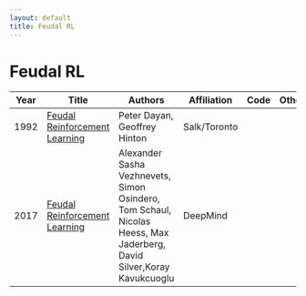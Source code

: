 ```yaml
---
layout: default
title: Feudal RL
---
```


# Feudal RL

| Year | Title | Authors | Affiliation | Code | Other |
| --- | --- | --- | --- | --- | --- |
| 1992 | [Feudal Reinforcement Learning](papers/feudal_rl.pdf, "One way to speed up reinforcement learning is to enable learning to happen simultaneously at multiple resolutions in space and time. This paper shows how to create a Q-learning managerial hierarchy in which high level managers learn how to set tasks to their sub-managers who, in turn, learn how to satisfy them. Sub-managers need not initially understand their managers’ commands. They simply learn to maximise their reinforcement in the context of the current command. We illustrate the system using a simple maze task.. As the system learns how to get around, satisfying commands at the multiple levels, it explores more efficiently than standard, flat, Q-learning and builds a more comprehensive map.") | Peter Dayan, Geoffrey Hinton | Salk/Toronto | | |
| 2017 | [Feudal Reinforcement Learning](papers/feudal_networks_for_hrl.pdf, "We introduce FeUdal Networks (FuNs): a novel architecture for hierarchical reinforcement learning. Our approach is inspired by the feudal reinforcement learning proposal of Dayan and Hinton, and gains power and efficacy by decoupling end-to-end learning across multiple levels – allowing it to utilise different resolutions of time. Our framework employs a Manager module and a Worker module. The Manager operates at a lower temporal resolution and sets abstract goals which are conveyed to and enacted by the Worker. The Worker generates primitive actions at every tick of the environment. The decoupled structure of FuN conveys several benefits – in addition to facilitating very long timescale credit assignment it also encourages the emergence of sub-policies associated with different goals set by the Manager. These properties allow FuN to dramatically outperform a strong baseline agent on tasks that involve long-term credit assignment or memorisation.") | Alexander Sasha Vezhnevets, Simon Osindero, Tom Schaul, Nicolas Heess, Max Jaderberg, David Silver,Koray Kavukcuoglu | DeepMind | | |